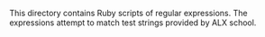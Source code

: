 This directory contains Ruby scripts of regular expressions. The expressions attempt to match test strings provided by ALX school.
